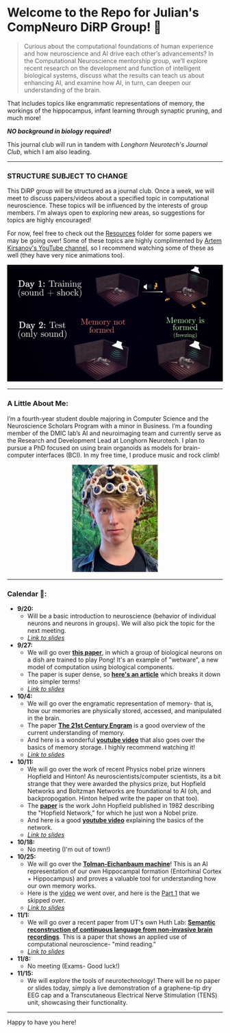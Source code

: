 # Welcome to the Repo for Julian's CompNeuro DiRP Group! 🧠

> Curious about the computational foundations of human experience and how neuroscience and AI drive each other’s advancements? In the Computational Neuroscience mentorship group, we’ll explore recent research on the development and function of intelligent biological systems, discuss what the results can teach us about enhancing AI, and examine how AI, in turn, can deepen our understanding of the brain.

That includes topics like engrammatic representations of memory, the workings of the hippocampus, infant learning through synaptic pruning, and much more!

***NO background in biology required!***

This journal club will run in tandem with *Longhorn Neurotech's Journal Club*, which I am also leading.

---

### **STRUCTURE SUBJECT TO CHANGE**

This DiRP group will be structured as a journal club. Once a week, we will meet to discuss papers/videos about a specified topic in computational neuroscience. These topics will be influenced by the interests of group members. I'm always open to exploring new areas, so suggestions for topics are highly encouraged!

For now, feel free to check out the [Resources](./Resources) folder for some papers we may be going over! Some of these topics are highly complimented by [Artem Kirsanov's YouTube channel](https://www.youtube.com/@ArtemKirsanov/featured), so I recommend watching some of these as well (they have very nice animations too).
<p align="center">
  <a href="https://www.youtube.com/watch?v=X5trRLX7PQY">
    <img src=".misc/artem.png" alt="Screenshot of Kirsanov video" width="600" height="auto">
  </a>
</p>

---

### A Little About Me:

I’m a fourth-year student double majoring in Computer Science and the Neuroscience Scholars Program with a minor in Business. I’m a founding member of the DMIC lab’s AI and neuroimaging team and currently serve as the Research and Development Lead at Longhorn Neurotech. I plan to pursue a PhD focused on using brain organoids as models for brain-computer interfaces (BCI). In my free time, I produce music and rock climb!
<p align="center">
  <a href = "https://lhneurotech.com/index.html">
    <img src=".misc/realphoto.jpeg" alt="Picture of Julian Weaver that totally isn't edited. Links to LHNT page (which is a WIP)" width="200" height="auto">
  </a>
</p>

---

### Calendar 📅:

- **9/20:**
  - Will be a basic introduction to neuroscience (behavior of individual neurons and neurons in groups). We will also pick the topic for the next meeting.
  - <a href = "https://docs.google.com/presentation/d/1rGYJxhl2N0D2FNJOnoF-xJ-zQfPaJh2zwuNdMoSgMsI/edit?usp=sharing">*Link to slides*</a>
- **9/27:**
  - We will go over [**this paper**](./Resources/Papers/DishBrainPong.pdf), in which a group of biological neurons on a dish are trained to play Pong! It's an example of "wetware", a new model of computation using biological components.
  - The paper is super dense, so [**here's an article**](https://www.the-scientist.com/how-neurons-in-a-dish-learned-to-play-pong-70613) which breaks it down into simpler terms!
  - <a href = "https://docs.google.com/presentation/d/1iz_SYq0NYGrq0YfkLSErbl9jSAySaIkDWhEURsWTnTs/edit?usp=sharing">*Link to slides*</a>
- **10/4:**
  - We will go over the engramatic representation of memory- that is, how our memories are physically stored, accessed, and manipulated in the brain.
  - The paper [**The 21st Century Engram**](./Resources/Papers/The21stCenturyEngram.pdf) is a good overview of the current understanding of memory.
  - And here is a wonderful [**youtube video**](https://youtu.be/X5trRLX7PQY?si=1ofxL2JtGfRwC-gI](https://youtu.be/X5trRLX7PQY?si=dJ873_7poR_nqoEj)) that also goes over the basics of memory storage. I highly recommend watching it!
  - <a href = "https://docs.google.com/presentation/d/1DnlYgj_ugCe51C9Y0mnG64ZxvuUtP56IDNZAvMtNsDo/edit?usp=sharing">*Link to slides*</a>
- **10/11:**
  - We will go over the work of recent Physics nobel prize winners Hopfield and Hinton! As neuroscientists/computer scientists, its a bit strange that they were awarded the physics prize, but Hopfield Networks and Boltzman Networks are foundational to AI (oh, and backpropogation. Hinton helped write the paper on that too).
  - The [**paper**](./Resources/Papers/HopfieldNetworks.pdf) is the work John Hopfield published in 1982 describing the "Hopfield Network," for which he just won a Nobel prize.
  - And here is a good [**youtube video**](https://www.youtube.com/watch?v=piF6D6CQxUw) explaining the basics of the network.
  - <a href = "https://docs.google.com/presentation/d/1kJrykHlhN18VeOhUrec_wksKW7xvblnEbsVh6gKUCoE/edit?usp=sharing">*Link to slides*</a>
- **10/18:**
  - No meeting (I'm out of town!)
- **10/25:**
  - We will go over the [**Tolman-Eichanbaum machine**](./Resources/Papers/Tolman-Eichenbaum-Machine.pdf)! This is an AI representation of our own Hippocampal formation (Entorhinal Cortex + Hippocampus) and proves a valuable tool for understanding how our own memory works.
  - Here is the [video](https://youtu.be/cufOEzoVMVA?si=u0HbBV30mBRnR5GQ) we went over, and here is the [Part 1](https://youtu.be/9qOaII_PzGY?si=-R0TiIzgrrqFXpzY) that we skipped over.
  - <a href = "https://docs.google.com/presentation/d/1EBR87amddD_0CPwXSi67xEkY7R1iZ821CUHM2U2Bb84/edit?usp=sharing">*Link to slides*</a>
- **11/1:**
  - We will go over a recent paper from UT's own Huth Lab: [**Semantic reconstruction of continuous language from non-invasive brain recordings**](./Resources/Papers/SemanticReconstructionFromBrainRecordings.pdf). This is a paper that shows an applied use of computational neuroscience- "mind reading."
  - [*Link to slides*](https://docs.google.com/presentation/d/1Zi-ZlcNaMwlPKYLXIvwbC-RDOA_BJzJOrgvlwqo4yho/edit?usp=sharing)
- **11/8:**
  - No meeting (Exams- Good luck!)
- **11/15:**
  - We will explore the tools of neurotechnology! There will be no paper or slides today, simply a live demonstration of a graphene-tip dry EEG cap and a Transcutaneous Electrical Nerve Stimulation (TENS) unit, showcasing their functionality.
---

Happy to have you here!
